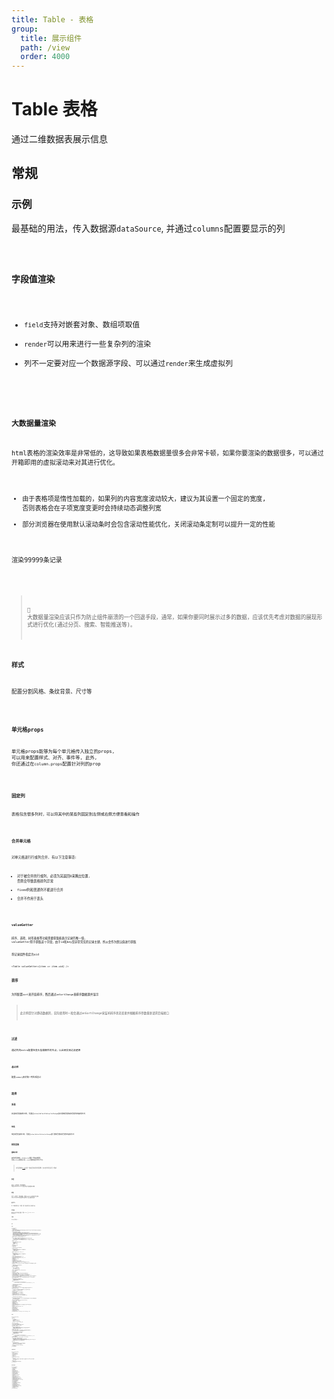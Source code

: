 ```yaml
---
title: Table - 表格
group:
  title: 展示组件
  path: /view
  order: 4000
---
```


# Table 表格

通过二维数据表展示信息

## 常规

### 示例

最基础的用法，传入数据源`dataSource`, 并通过`columns`配置要显示的列

<code src="./base-demo.tsx" />

### 字段值渲染

* `field`支持对嵌套对象、数组项取值
* `render`可以用来进行一些复杂列的渲染
* 列不一定要对应一个数据源字段、可以通过`render`来生成虚拟列

<code src="./render-demo.tsx" />


### 大数据量渲染

html表格的渲染效率是非常低的，这导致如果表格数据量很多会非常卡顿，如果你要渲染的数据很多，可以通过开箱即用的虚拟滚动来对其进行优化。

* 由于表格项是惰性加载的，如果列的内容宽度波动较大，建议为其设置一个固定的宽度, 否则表格会在子项宽度变更时会持续动态调整列宽
* 部分浏览器在使用默认滚动条时会包含滚动性能优化，关闭滚动条定制可以提升一定的性能

渲染99999条记录

<code src="./big-data-demo.tsx" />

> 🤔 大数据量渲染应该只作为防止组件崩溃的一个回退手段，通常，如果你要同时展示过多的数据，应该优先考虑对数据的展现形式进行优化(通过分页、搜索、智能推送等)。

### 样式

配置分割风格、条纹背景、尺寸等

<code src="./style-demo.tsx" />

### 单元格props

单元格props能够为每个单元格传入独立的props, 可以用来配置样式、对齐、事件等, 此外, 你还通过在`column.props`配置针对列的prop

<code src="./cell-props-demo.tsx" />


### 固定列

表格包含很多列时，可以将其中的某些列固定到左侧或右侧方便查看和操作

<code src="./fixed-demo.tsx" />


### 合并单元格

对单元格进行行或列合并, 有以下注意事项:
- 对于被合并的行或列，必须为其返回0来腾出位置, 否则会导致表格排列异常
- fixed列和普通列不能进行合并
- 合并不作用于表头

<code src="./span-demo.tsx" />

### valueGetter

排序、选项、树形表格等功能需要获取能表示记录的唯一值， valueGetter用于获取这个字段，由于id和key是非常常见的记录主键，所以会作为默认值进行获取

将记录组件指定为uid

```tsx | pure
<Table valueGetter={item => item.uid} />
```

### 排序

为列配置`sort`来开启排序，然后通过`onSortChange`来排序数据源并显示

> 此示例是针对静态数据的，实际使用时一般会通过onSortChange来监听排序状态变更并根据排序参数重新请求后端接口

<code src="./sort-demo.tsx" />

### 过滤

通过列的extra配置在表头挂载额外的节点，以此来实现过滤逻辑

<code src="./filter-demo.tsx" />

### 总计栏

配置`summary`来对每一列生成总计

<code src="./summary-demo.tsx" />


## 选择

### 多选

多选的受控使用示例，可通过`value`/`defaultValue`/`onChange`自行控制受控和非受控件的使用方式

<code src="./mcheck-demo.tsx" />


### 单选

单选的受控使用示例，可通过`value`/`defaultValue`/`onChange`自行控制受控和非受控件的使用方式

<code src="./scheck-demo.tsx" />


## 树形表格

### 基础示例

使用树形表格时, dataSource遵循一些特定的配置, 比如`children`配置其子项、`isLeaf`配置其是否为叶子节点.

> 树形表格和[tree](/docs/form/tree)共用一套底层的树形处理逻辑，仅对部分用法进行了增减

<code src="./tree-base-demo.tsx" />

### 多选

多选，支持受控、非受控使用, 可传入checkStrictly来关闭父子级的选中关联

<code src="./tree-mcheck-demo.tsx" />

### 单选

单选，支持受控、非受控使用，可通过checkTwig开启树枝节点选中， emptyTwigAsNode将空的树节点视为子节点并使其可选中

<code src="./tree-scheck-demo.tsx" />

### 展开行为

有 4 种展开控制方式: 不受控、受控、默认展开全部、默认展开几级

<code src="./tree-opens-deme.tsx" />

### 动态加载

传入onLoad开启异步加载子项数据，它返回 Promise，该 Promise resolve 树节点的子项

<code src="./tree-dynamic-load-demo.tsx" />

### 手风琴

同一级下只会同时展开一个

<code src="./tree-accordion-demo.tsx" />


## Api

### **`Table`**

```tsx | pure
interface TableProps {
  /** 表格列配置 */
  columns: TableColumns;
  /** 数据源 (每次更改时会解析树数据并缓存关联信息以提升后续操作速度，所以最好将dataSource通过useState或useMemo等进行管理，不要直接内联式传入) */
  dataSource?: TableDataSourceItem[];
  /**
   * 组件内部更改了数据源时，通过此方法通知
   * - 在启用了动态加载子节点、拖拽等功能时触发，它们的共同点是都会更改传入的dataSource
   * - 此选项存在的意义是让动态加载、拖拽排序等功能使用更简单，目前常见组件库中的tree均是只做节点变更通知，需要由用户手动根据节点层级
   * 将新数据/节点顺序设置到DataSource后再更新数据源，但是多层级的树形数据操作是非常麻烦且费时的，所以组件将这些更新操作放到内部进行，用户仅需监听
   * onDataSourceChange并将新的DataSource合并即可
   * - 出于性能考虑，在存在超大数据量的树形数据时，深拷贝非常耗时，组件会直接更改传入的dataSource，并在更新引用后传入onDataSourceChange
   * 所以在开启了动态加载子节点、拖拽功能时，必须传入此项来同步dataSource
   * */
  onDataSourceChange?: (ds: TableDataSourceItem[]) => void;
  /**
   * key/id | 表格中的每一条记录都应该有一个能表示该条记录的字段, valueGetter用于获取这个字段的key
   * - 在启用了选择等功能时，valueGetter获取到的值会作为选中项的value
   * - 由于id和key是非常常见的记录主键，所以会作为默认值进行获取， 如果是key/id 以外的键(如uid)，需要特别指定
   * */
  valueGetter?: string;
  /**
   * 表格高度, 表格数据量过大时使用，传入此项时:
   * - 开启虚拟滚动
   * - 超出此高度会出现滚动条
   * - 固定表头
   * */
  height?: string | number;
  /** 设置加载中状态 */
  loading?: boolean;

  /* ############## 功能选项 ############## */
  /**
   * 根据传入坐标对行进行合并
   * - 对于被合并的行，必须为其返回0来腾出位置, 否则会导致表格排列异常
   * - fixed列和普通列不能进行合并
   * - 不作用于表头、总结栏
   * */
  rowSpan?: (cellMeta: TableMeta) => number | void;
  /**
   * 根据传入坐标对列进行合并
   * - 对于被合并的列，必须为其返回0来腾出位置, 否则会导致表格排列异常
   * - fixed列和普通列不能进行合并
   * - 不作用于表头
   * */
  colSpan?: (cellMeta: TableMeta) => number | void;
  /** 开启总结栏并根据此函数返回生成每列的值 */
  summary?: (colMeta: TableMeta) => React.ReactNode | void;
  /** 默认的排序值 */
  defaultSort?: TableSortValue;
  /** 受控的排序值 */
  sort?: TableSortValue;
  /** 触发排序的回调, 无sort传入时表示取消排序 */
  onSortChange?: (sort: TableSortValue | []) => void;
  /** 如果传入，则控制要显示的列, 数组项为 columns.key 或 字符类型的columns.field */
  showColumns?: string[];
  /** 此项一般会传入一个对象，并且可以在TableMeta.ctx中访问，可用于在某些静态配置(column)中动态获取当前组件上下文的状态 */
  ctx?: any;

  /* ############## 定制选项 ############## */
  /** 表格宽度，默认为容器宽度 */
  width?: string | number;
  /**
   * 'regular' | 表格的数据分割类型:
   * - border: 边框型
   * - regular: 常规型，行直接带分割线
   * */
  divideStyle?: TableDivideStyleKeys | TableDivideStyleEnum;
  /** true | 显示条纹背景 */
  stripe?: boolean;
  /** 表格尺寸 */
  size?: SizeKeys | SizeEnum;
  /** 300px 单元格最大宽度, 用于防止某一列内容过长占用大量位置导致很差的显示效果 */
  cellMaxWidth?: string | number;
  /** 单元格未获取到有效值时(checkFieldValid()返回false), 用于显示的回退内容, 默认显示 “-” */
  fallback?: React.ReactNode | ((cellMeta: TableMeta) => React.ReactNode);
  /** 通过column.filed获取到字段值后，会通过此函数检测字段值是否有效，无效时会显示回退值, 默认只有truthy和0会通过检测 */
  checkFieldValid?: (val: any) => boolean;
  /** true | 是否开启webkit下的自定义滚动条，部分浏览器使用默认滚动条时会自带滚动性能优化，可以关闭此项来提升性能 */
  customScrollbar?: boolean;
  /**
   * 所有单元格设置的props, 支持td标签的所有prop
   * - 可通过该配置为所有单元格同时设置样式、对齐、事件等
   * - 部分被内部占用的props无效
   * */
  props?:
          | React.PropsWithoutRef<JSX.IntrinsicElements['td']>
          | ((cellMeta: TableMeta) => React.PropsWithoutRef<JSX.IntrinsicElements['td']> | void);


  /* ############## 单选/多选 ############## */
  /** 是否可单选 (使用高亮样式) */
  checkable?: boolean;
  /** false | 是否可选中目录级（单选时可用） */
  checkTwig?: boolean;
  /** 是否可多选，启用后onChange/value/defaultValue接受数组，此配置的权重低于单选配置checkable  */
  multipleCheckable?: boolean;
  /**
   * true | 关闭后，父子节点不再强关联(父节点选中时选中所有子节点，子节点全选中时父节点选中)
   * - 如果数据量超过10万，关闭选中关联会大大提高性能
   * */
  checkStrictly?: boolean;
  /** 选项的受控值 (多选时，TreeValueType类型为数组) */
  value?: TreeValueType;
  /** 选项的非受控值 (多选时，TreeValueType类型为数组) */
  defaultValue?: TreeValueType;
  /** 选项的变更回调 (多选时，TreeValueType和TreeNode类型为数组) */
  onChange?: (value: TreeValueType, extra: TableTreeNode) => void;
  
  
  /* ############## 树常用配置 ############## */
  /**
   * 开启异步加载数据，启用后，除了配置了OptionsItem.isLeaf的节点和已有含值子级的节点外，一律可展开，并在展开时触发此回调
   * promise异常或返回空数组都会被忽略
   *  */
  onLoad?: (node: TableTreeNode) => Promise<TableDataSourceItem[]>;
  /** 手风琴模式，同级只会有一个节点被展开 */
  accordion?: boolean;
  /** 默认展开所有节点  */
  defaultOpenAll?: boolean;
  /** 默认展开到第几级 */
  defaultOpenZIndex?: number;
  /** 将包含children但值为`[]`的数组视为子节点, 使其可在单选模式下不开启checkTwig的情况下选中 */
  emptyTwigAsNode?: boolean;
  /** 点击节点 */
  onNodeClick?: (current: TableTreeNode) => void;
  /** 禁用(工具条、展开、选中) */
  disabled?: boolean;
  /** 指定打开的节点 (受控) */
  opens?: TreeValueType[];
  /** 指定默认打开的节点 (非受控) */
  defaultOpens?: TreeValueType[];
  /** 打开节点变更时触发 */
  onOpensChange?: (nextOpens: TreeValueType[], nodes: TableTreeNode[]) => void;
}
```

### **`Column`**

```tsx | pure
interface TableDataSourceItem {
  /** 列名 */
  label: string;
  /**
   * 该列对应的数据字段
   * - 传入字符数组时可以嵌套获取值, 如:
   * @example
   * - ['user', 'name'] => user.name
   * - ['things', '1', 'name'] => things[1].name
   * */
  field?: string | string[];
  /** 自定义渲染内容, 会覆盖field配置 */
  render?: (cellMeta: TableMeta) => React.ReactNode;
  /** 列的固定宽度, 不传时列宽取决于其内容的宽度 */
  width?: string | number;
  /**
   * 列的最大宽度, 此配置会覆盖width配置
   * - 具体表现为，内容宽度未超过maxWidth时根据内容决定列宽，内容宽度超过列宽时取maxWidth
   * - 通常此配置能实现比width更好的显示效果
   * */
  maxWidth?: string | number;
  /** 固定列到左侧或右侧, 如果声明了fixed的列在常规列中间，它会根据固定方向移动到表格两侧渲染 */
  fixed?: TableColumnFixedKeys | TableColumnFixedEnum;
  /**
   * 为该列所有单元格设置的props, 支持td标签的所有prop
   * - 可通过该配置为整列同时设置样式、对齐、事件等
   * - 部分被内部占用的props无效
   * */
  props?:
          | React.PropsWithoutRef<JSX.IntrinsicElements['td']>
          | ((cellMeta: TableMeta) => React.PropsWithoutRef<JSX.IntrinsicElements['td']> | void);
  /** 在列头渲染的额外内容 */
  extra?: React.ReactNode | ((cellMeta: TableMeta) => React.ReactNode);
  /**
   * 如果开启了排序等功能, 需要通过此项来对列进行标识
   * - 如果未明确传入此值，且field为string类型的话，会将filed作为key使用
   * - 如果未明确传入此值，且field为array类型的话，会将其转换为字段字符串并作为key使用，如user.name、news[0].title
   * - 如果包含多个相同的filed声明，则应该为重复的列显式传入key
   * */
  key?: string;
  /**
   * 开启过滤并通过onSort进行回调:
   * - 如果为boolean值true，则表示同时开启asc和desc两种类型的排序
   * - 如果为string类型，则表示只开启该类型的排序
   * */
  sort?: boolean | TableSortKeys | TableSortEnum;
  /** 其他任意的键值 */
  [key: string]: any;
}
```

### **`TreeDataSource`**

```tsx | pure
interface TableDataSourceItem {
  /** 选项名 */
  label: React.ReactNode;
  /** 选项值, 默认与label相同 */
  value: TreeValueType;
  /** 是否禁用 */
  disabled?: boolean;
  /** 子项列表 */
  children?: TreeDataSourceItem[];
  /**
   * 是否为叶子节点
   * - 设置onLoad开启异步加载数据后，所有项都会显示展开图标，如果项被指定为叶子节点，则视为无下级且不显示展开图标
   * - 传入onLoad时生效
   * */
  isLeaf?: boolean;
  /** 在需要自行指定value或label的key时使用 */
  [key: string]: any;
}
```

### **`TableTreeNode`**

```tsx | pure
interface TableTreeNode {
  /** 该节点对应的值 */
  value: TreeValueType;
  /** 当前层级 */
  zIndex: number;
  /** 所有父级节点 */
  parents?: TableTreeNode[];
  /** 所有父级节点的value */
  parentsValues?: TreeValueType[];
  /** 所有兄弟节点(包含本身) */
  siblings: TableTreeNode[];
  /** 所有兄弟节点的value */
  siblingsValues: TreeValueType[];
  /** 所有子孙节点 */
  descendants?: TableTreeNode[];
  /** 所有子孙节点的value */
  descendantsValues?: TreeValueType[];
  /** 所有除树枝节点外的子孙节点 */
  descendantsWithoutTwig?: TableTreeNode[];
  /** 所有除树枝节点外的子孙节点的value */
  descendantsWithoutTwigValues?: TreeValueType[];
  /** 从第一级到当前级的value */
  values: (string | number)[];
  /** 从第一级到当前级的索引 */
  indexes: number[];
  /** 以该项关联的所有选项的关键词拼接字符 */
  fullSearchKey: string;
  /** 该项子级的所有禁用项 */
  disabledChildren: TableTreeNode[];
  /** 该项子级的所有禁用项的value */
  disabledChildrenValues: TreeValueType[];
  /** 未更改的原DataSource对象 */
  origin: TableDataSourceItem;
  /** 子节点列表 */
  child?: TableTreeNode[];
}
```
